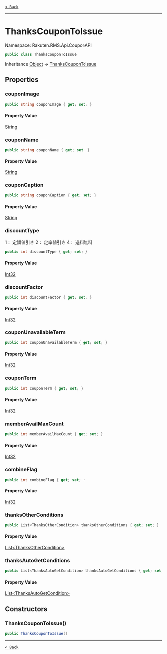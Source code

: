 [`< Back`](./)

---

# ThanksCouponToIssue

Namespace: Rakuten.RMS.Api.CouponAPI

```csharp
public class ThanksCouponToIssue
```

Inheritance [Object](https://docs.microsoft.com/en-us/dotnet/api/system.object) → [ThanksCouponToIssue](./rakuten.rms.api.couponapi.thankscoupontoissue)

## Properties

### **couponImage**

```csharp
public string couponImage { get; set; }
```

#### Property Value

[String](https://docs.microsoft.com/en-us/dotnet/api/system.string)<br>

### **couponName**

```csharp
public string couponName { get; set; }
```

#### Property Value

[String](https://docs.microsoft.com/en-us/dotnet/api/system.string)<br>

### **couponCaption**

```csharp
public string couponCaption { get; set; }
```

#### Property Value

[String](https://docs.microsoft.com/en-us/dotnet/api/system.string)<br>

### **discountType**

1： 定額値引き
 2： 定率値引き
 4： 送料無料

```csharp
public int discountType { get; set; }
```

#### Property Value

[Int32](https://docs.microsoft.com/en-us/dotnet/api/system.int32)<br>

### **discountFactor**

```csharp
public int discountFactor { get; set; }
```

#### Property Value

[Int32](https://docs.microsoft.com/en-us/dotnet/api/system.int32)<br>

### **couponUnavailableTerm**

```csharp
public int couponUnavailableTerm { get; set; }
```

#### Property Value

[Int32](https://docs.microsoft.com/en-us/dotnet/api/system.int32)<br>

### **couponTerm**

```csharp
public int couponTerm { get; set; }
```

#### Property Value

[Int32](https://docs.microsoft.com/en-us/dotnet/api/system.int32)<br>

### **memberAvailMaxCount**

```csharp
public int memberAvailMaxCount { get; set; }
```

#### Property Value

[Int32](https://docs.microsoft.com/en-us/dotnet/api/system.int32)<br>

### **combineFlag**

```csharp
public int combineFlag { get; set; }
```

#### Property Value

[Int32](https://docs.microsoft.com/en-us/dotnet/api/system.int32)<br>

### **thanksOtherConditions**

```csharp
public List<ThanksOtherCondition> thanksOtherConditions { get; set; }
```

#### Property Value

[List&lt;ThanksOtherCondition&gt;](https://docs.microsoft.com/en-us/dotnet/api/system.collections.generic.list-1)<br>

### **thanksAutoGetConditions**

```csharp
public List<ThanksAutoGetCondition> thanksAutoGetConditions { get; set; }
```

#### Property Value

[List&lt;ThanksAutoGetCondition&gt;](https://docs.microsoft.com/en-us/dotnet/api/system.collections.generic.list-1)<br>

## Constructors

### **ThanksCouponToIssue()**

```csharp
public ThanksCouponToIssue()
```

---

[`< Back`](./)
